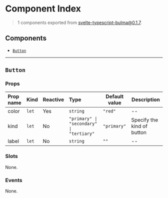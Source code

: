 # Component Index

> 1 components exported from svelte-typescript-bulma@0.1.7.

## Components

- [`Button`](#button)

---

## `Button`

### Props

| Prop name | Kind             | Reactive | Type                                                        | Default value          | Description                |
| :-------- | :--------------- | :------- | :---------------------------------------------------------- | ---------------------- | -------------------------- |
| color     | <code>let</code> | Yes      | <code>string</code>                                         | <code>"red"</code>     | --                         |
| kind      | <code>let</code> | No       | <code>"primary" &#124; "secondary" &#124; "tertiary"</code> | <code>"primary"</code> | Specify the kind of button |
| label     | <code>let</code> | No       | <code>string</code>                                         | <code>""</code>        | --                         |

### Slots

None.

### Events

None.
